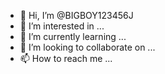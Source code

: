 - 👋 Hi, I’m @BIGBOY123456J
- 👀 I’m interested in ...
- 🌱 I’m currently learning ...
- 💞️ I’m looking to collaborate on ...
- 📫 How to reach me ...

<!---
BIGBOY123456J/BIGBOY123456J is a ✨ special ✨ repository because its `README.md` (this file) appears on your GitHub profile.
You can click the Preview link to take a look at your changes.
--->
